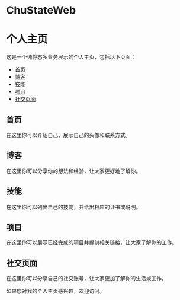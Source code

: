 # ChuStateWeb

# 个人主页

这是一个纯静态多业务展示的个人主页，包括以下页面：

- [首页](#首页)
- [博客](#博客)
- [技能](#技能)
- [项目](#项目)
- [社交页面](#社交页面)

## 首页

在这里你可以介绍自己，展示自己的头像和联系方式。

## 博客

在这里你可以分享你的想法和经验，让大家更好地了解你。

## 技能

在这里你可以列出自己的技能，并给出相应的证书或说明。

## 项目

在这里你可以展示已经完成的项目并提供相关链接，让大家了解你的工作。

## 社交页面

在这里你可以分享自己的社交账号，让大家更加了解你的生活或工作。

如果您对我的个人主页感兴趣，欢迎访问。
